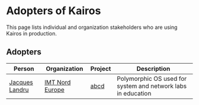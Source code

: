 # Adopters of Kairos

This page lists individual and organization stakeholders who are using Kairos in production.

## Adopters

| Person | Organization | Project | Description |
|--------|--------------|---------|-------------|
| [Jacques Landru](https://github.com/j-landru) | [IMT Nord Europe](https://imt-nord-europe.fr/en/) | [abcd](https://framagit.org/j-landru/abcd) | Polymorphic OS used for system and network labs in education |
